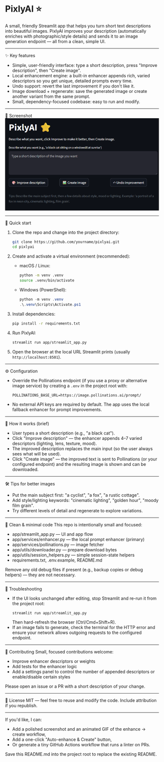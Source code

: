 # PixlyAI ⭐

A small, friendly Streamlit app that helps you turn short text descriptions into beautiful images. PixlyAI improves your description (automatically enriches with photographic/style details) and sends it to an image generation endpoint — all from a clean, simple UI.

---

✨ Key features
- Simple, user-friendly interface: type a short description, press "Improve description", then "Create image".
- Local enhancement engine: a built-in enhancer appends rich, varied descriptors so you get unique, detailed prompts every time.
- Undo support: revert the last improvement if you don't like it.
- Image download + regenerate: save the generated image or create another variant from the same prompt.
- Small, dependency-focused codebase: easy to run and modify.

---

📸 Screenshot
![PixlyAI screenshot](./assets/screenshot.png)

---

🚀 Quick start

1. Clone the repo and change into the project directory:
   ```bash
   git clone https://github.com/yourname/pixlyai.git
   cd pixlyai
   ```

2. Create and activate a virtual environment (recommended):
   - macOS / Linux:
     ```bash
     python -m venv .venv
     source .venv/bin/activate
     ```
   - Windows (PowerShell):
     ```powershell
     python -m venv .venv
     .\.venv\Scripts\Activate.ps1
     ```

3. Install dependencies:
   ```bash
   pip install -r requirements.txt
   ```

4. Run PixlyAI:
   ```bash
   streamlit run app/streamlit_app.py
   ```

5. Open the browser at the local URL Streamlit prints (usually `http://localhost:8501`).

---

⚙️ Configuration

- Override the Pollinations endpoint (if you use a proxy or alternative image service) by creating a `.env` in the project root with:
  ```
  POLLINATIONS_BASE_URL=https://image.pollinations.ai/prompt/
  ```
- No external API keys are required by default. The app uses the local fallback enhancer for prompt improvements.

---

🧩 How it works (brief)
- User types a short description (e.g., "a black cat").
- Click "Improve description" — the enhancer appends 4–7 varied descriptors (lighting, lens, texture, mood).
- The improved description replaces the main input (so the user always sees what will be used).
- Click "Create image" — the improved text is sent to Pollinations (or your configured endpoint) and the resulting image is shown and can be downloaded.

---

🛠️ Tips for better images
- Put the main subject first: "a cyclist", "a fox", "a rustic cottage".
- Add style/lighting keywords: "cinematic lighting", "golden hour", "moody film grain".
- Try different levels of detail and regenerate to explore variations.

---

🧹 Clean & minimal code
This repo is intentionally small and focused:
- app/streamlit_app.py — UI and app flow
- app/services/enhancer.py — the local prompt enhancer (primary)
- app/services/pollinations.py — image fetcher
- app/utils/downloader.py — prepare download bytes
- app/utils/session_helpers.py — simple session-state helpers
- requirements.txt, .env.example, README.md

Remove any old debug files if present (e.g., backup copies or debug helpers) — they are not necessary.

---

📣 Troubleshooting
- If the UI looks unchanged after editing, stop Streamlit and re-run it from the project root:
  ```bash
  streamlit run app/streamlit_app.py
  ```
  Then hard-refresh the browser (Ctrl/Cmd+Shift+R).
- If an image fails to generate, check the terminal for the HTTP error and ensure your network allows outgoing requests to the configured endpoint.

---

🤝 Contributing
Small, focused contributions welcome:
- Improve enhancer descriptors or weights
- Add tests for the enhancer logic
- Add a settings panel to control the number of appended descriptors or enable/disable certain styles

Please open an issue or a PR with a short description of your change.

---

📄 License
MIT — feel free to reuse and modify the code. Include attribution if you republish.

---

If you'd like, I can:
- Add a polished screenshot and an animated GIF of the enhance → create workflow,
- Add a one-click "Auto-enhance & Create" button,
- Or generate a tiny GitHub Actions workflow that runs a linter on PRs.

Save this README.md into the project root to replace the existing README.
